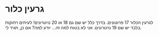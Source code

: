 # גרעין כלור

לגרעין הכלור 17 פרוטונים. בדרך כלל יש שם גם 18 או 20 נויטרונים! לעיתים רחוקות
בלבד יש שם 19 נויטרונים. אני לא בטוח למה זה... יודע למה? אם כן, תגיד לי.
